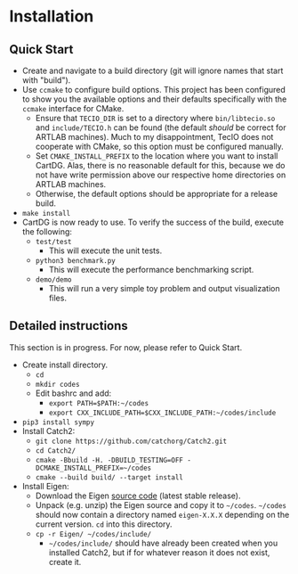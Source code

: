 # Installation

## Quick Start
* Create and navigate to a build directory (git will ignore names that start with "build").
* Use `ccmake` to configure build options. This project has been configured to show you the available options and their defaults specifically with the `ccmake` interface for CMake.
  * Ensure that `TECIO_DIR` is set to a directory where `bin/libtecio.so` and `include/TECIO.h` can be found (the default *should* be correct for ARTLAB machines).
    Much to my disappointment, TecIO does not cooperate with CMake, so this option must be configured manually.
  * Set `CMAKE_INSTALL_PREFIX` to the location where you want to install CartDG. Alas, there is no reasonable default for this,
    because we do not have write permission above our respective home directories on ARTLAB machines.
  * Otherwise, the default options should be appropriate for a release build.
* `make install`
* CartDG is now ready to use. To verify the success of the build, execute the following:
  * `test/test`
    * This will execute the unit tests.
  * `python3 benchmark.py`
    * This will execute the performance benchmarking script.
  * `demo/demo`
    * This will run a very simple toy problem and output visualization files.

## Detailed instructions
This section is in progress. For now, please refer to Quick Start.
* Create install directory.
  * `cd`
  * `mkdir codes`
  * Edit bashrc and add:
    * `export PATH=$PATH:~/codes`
    * `export CXX_INCLUDE_PATH=$CXX_INCLUDE_PATH:~/codes/include`
* `pip3 install sympy`
* Install Catch2:
  * `git clone https://github.com/catchorg/Catch2.git`
  * `cd Catch2/`
  * `cmake -Bbuild -H. -DBUILD_TESTING=OFF -DCMAKE_INSTALL_PREFIX=~/codes`
  * `cmake --build build/ --target install`
* Install Eigen:
  * Download the Eigen [source code](http://eigen.tuxfamily.org/index.php?title=Main_Page#Download) (latest stable release).
  * Unpack (e.g. unzip) the Eigen source and copy it to `~/codes`. `~/codes` should now contain a directory named `eigen-X.X.X` depending
    on the current version. `cd` into this directory.
  * `cp -r Eigen/ ~/codes/include/`
    * `~/codes/include/` should have already been created when you installed Catch2, but if for whatever reason it does not exist, create it.
